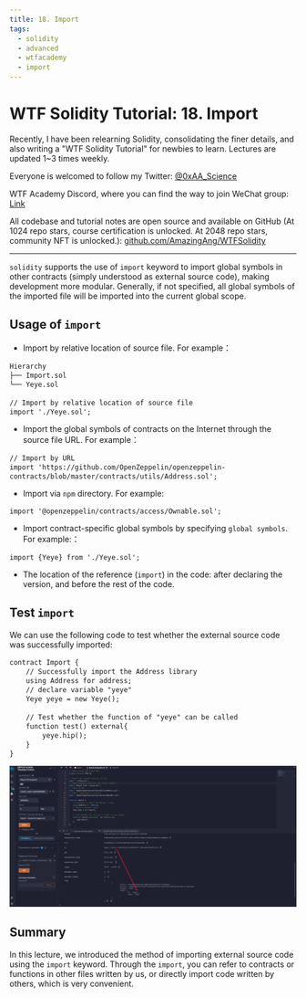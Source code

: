 ```yaml
---
title: 18. Import
tags:
  - solidity
  - advanced
  - wtfacademy
  - import
---
```


# WTF Solidity Tutorial: 18. Import

Recently, I have been relearning Solidity, consolidating the finer details, and also writing a "WTF Solidity Tutorial" for newbies to learn. Lectures are updated 1~3 times weekly. 

Everyone is welcomed to follow my Twitter: [@0xAA_Science](https://twitter.com/0xAA_Science)

WTF Academy Discord, where you can find the way to join WeChat group: [Link](https://discord.gg/5akcruXrsk)

All codebase and tutorial notes are open source and available on GitHub (At 1024 repo stars, course certification is unlocked. At 2048 repo stars, community NFT is unlocked.): [github.com/AmazingAng/WTFSolidity](https://github.com/AmazingAng/WTFSolidity)

-----

`solidity` supports the use of `import` keyword to import global symbols in other contracts 
(simply understood as external source code), making development more modular. Generally, 
if not specified, all global symbols of the imported file will be imported into the current global scope.

## Usage of `import`

- Import by relative location of source file. For example：

```
Hierarchy
├── Import.sol
└── Yeye.sol

// Import by relative location of source file
import './Yeye.sol';
```

- Import the global symbols of contracts on the Internet through the source file URL. For example：
```
// Import by URL
import 'https://github.com/OpenZeppelin/openzeppelin-contracts/blob/master/contracts/utils/Address.sol';
```

- Import via `npm` directory. For example:
```solidity
import '@openzeppelin/contracts/access/Ownable.sol';
```

- Import contract-specific global symbols by specifying `global symbols`. For example:：
```solidity
import {Yeye} from './Yeye.sol';
```

- The location of the reference (`import`) in the code: after declaring the version, and before the rest of the code.

## Test `import`

We can use the following code to test whether the external source code was successfully imported:

```solidity
contract Import {
    // Successfully import the Address library
    using Address for address;
    // declare variable "yeye"
    Yeye yeye = new Yeye();

    // Test whether the function of "yeye" can be called
    function test() external{
        yeye.hip();
    }
}
```

![result](./img/18-1.png)

## Summary
In this lecture, we introduced the method of importing external source code using the `import` keyword. Through the `import`, 
you can refer to contracts or functions in other files written by us, 
or directly import code written by others, which is very convenient.
